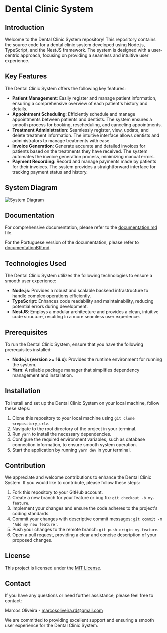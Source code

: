 # Dental Clinic System

## Introduction

Welcome to the Dental Clinic System repository! This repository contains the source code for a dental clinic system developed using Node.js, TypeScript, and the NestJS framework. The system is designed with a user-centric approach, focusing on providing a seamless and intuitive user experience.

## Key Features

The Dental Clinic System offers the following key features:

- **Patient Management**: Easily register and manage patient information, ensuring a comprehensive overview of each patient's history and details.
- **Appointment Scheduling**: Efficiently schedule and manage appointments between patients and dentists. The system ensures a smooth process for booking, rescheduling, and canceling appointments.
- **Treatment Administration**: Seamlessly register, view, update, and delete treatment information. The intuitive interface allows dentists and administrators to manage treatments with ease.
- **Invoice Generation**: Generate accurate and detailed invoices for patients based on the treatments they have received. The system automates the invoice generation process, minimizing manual errors.
- **Payment Recording**: Record and manage payments made by patients for their invoices. The system provides a straightforward interface for tracking payment status and history.

## System Diagram

![System Diagram](https://github.com/Marcos-OLiveiraVO/Clinic-Odontologic/assets/88260644/e931a5b8-c8af-4f1a-ab75-69d1b473a2c6)

## Documentation

For comprehensive documentation, please refer to the [documentation.md](documentation.md) file.

For the Portuguese version of the documentation, please refer to [documentationBR.md](documentationBR.md).

## Technologies Used

The Dental Clinic System utilizes the following technologies to ensure a smooth user experience:

- **Node.js**: Provides a robust and scalable backend infrastructure to handle complex operations efficiently.
- **TypeScript**: Enhances code readability and maintainability, reducing potential errors during development.
- **NestJS**: Employs a modular architecture and provides a clean, intuitive code structure, resulting in a more seamless user experience.

## Prerequisites

To run the Dental Clinic System, ensure that you have the following prerequisites installed:

- **Node.js (version >= 16.x)**: Provides the runtime environment for running the system.
- **Yarn**: A reliable package manager that simplifies dependency management and installation.

## Installation

To install and set up the Dental Clinic System on your local machine, follow these steps:

1. Clone this repository to your local machine using `git clone <repository_url>`.
2. Navigate to the root directory of the project in your terminal.
3. Run `yarn` to install the necessary dependencies.
4. Configure the required environment variables, such as database connection information, to ensure smooth system operation.
5. Start the application by running `yarn dev` in your terminal.

## Contribution

We appreciate and welcome contributions to enhance the Dental Clinic System. If you would like to contribute, please follow these steps:

1. Fork this repository to your GitHub account.
2. Create a new branch for your feature or bug fix: `git checkout -b my-feature`.
3. Implement your changes and ensure the code adheres to the project's coding standards.
4. Commit your changes with descriptive commit messages: `git commit -m 'Add my new feature'`.
5. Push your changes to the remote branch: `git push origin my-feature`.
6. Open a pull request, providing a clear and concise description of your proposed changes.

## License

This project is licensed under the [MIT License](LICENSE).

## Contact

If you have any questions or need further assistance, please feel free to contact:

Marcos Oliveira - [marcosoliveira.rd@gmail.com](mailto:marcosoliveira.rd@gmail.com)

We are committed to providing excellent support and ensuring a smooth user experience for the Dental Clinic System.
